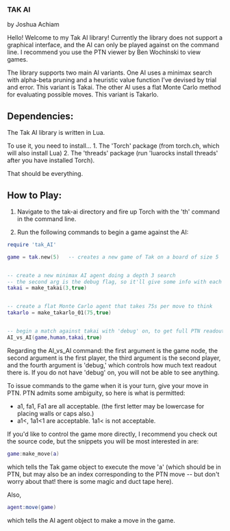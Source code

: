 ### TAK AI

by Joshua Achiam

Hello! Welcome to my Tak AI library! Currently the library does not support a graphical interface, and the AI can only be played against on the command line. I recommend you use the PTN viewer by Ben Wochinski to view games. 

The library supports two main AI variants. One AI uses a minimax search with alpha-beta pruning and a heuristic value function I've devised by trial and error. This variant is Takai. The other AI uses a flat Monte Carlo method for evaluating possible moves. This variant is Takarlo.


## Dependencies:

The Tak AI library is written in Lua. 

To use it, you need to install...
	1. The 'Torch' package (from torch.ch, which will also install Lua)
	2. The 'threads' package (run 'luarocks install threads' after you have installed Torch).

That should be everything.


## How to Play:

1. Navigate to the tak-ai directory and fire up Torch with the 'th' command in the command line.

2. Run the following commands to begin a game against the AI:

```lua
require 'tak_AI'

game = tak.new(5)	-- creates a new game of Tak on a board of size 5


-- create a new minimax AI agent doing a depth 3 search
-- the second arg is the debug flag, so it'll give some info with each move
takai = make_takai(3,true)


-- create a flat Monte Carlo agent that takes 75s per move to think
takarlo = make_takarlo_01(75,true)	


-- begin a match against takai with 'debug' on, to get full PTN readouts of game as you go
AI_vs_AI(game,human,takai,true)	

```


Regarding the AI_vs_AI command: the first argument is the game node, the second argument is the first player, the third argument is the second player, and the fourth argument is 'debug,' which controls how much text readout there is. If you do not have 'debug' on, you will not be able to see anything. 

To issue commands to the game when it is your turn, give your move in PTN. PTN admits some ambiguity, so here is what is permitted:
+ a1, fa1, Fa1 are all acceptable. (the first letter may be lowercase for placing walls or caps also.)
+ a1<, 1a1<1 are acceptable. 1a1< is not acceptable.

If you'd like to control the game more directly, I recommend you check out the source code, but the snippets you will be most interested in are:

```lua
game:make_move(a)
```

which tells the Tak game object to execute the move 'a' (which should be in PTN, but may also be an index corresponding to the PTN move -- but don't worry about that! there is some magic and duct tape here). 

Also,

```lua
agent:move(game)
```

which tells the AI agent object to make a move in the game. 
